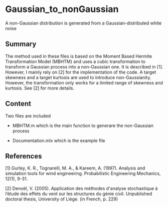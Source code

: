 # Gaussian_to_nonGaussian
A non-Gaussian distribution is generated from a Gaussian-distributed white noise

## Summary

The method used in these files is based on the Moment Based Hermite Transformation Model (MBHTM) and uses a cubic transformation to transform a Gaussian process into a non-Gaussian one. It is described in [1]. However, I mainly rely on [2] for the implementation of the code. A target skewness and a target kurtosis are used to introduce non-Gaussianity. However, the transformation only works for a limited range of skewness and kurtosis. See [2] for more details.

## Content
Two files are included

- MBHTM.m which is the main function to generare the non-Gaussian process

- Documentation.mlx which is the example file

## References

[1] Gurley, K. R., Tognarelli, M. A., & Kareem, A. (1997). Analysis and simulation tools for wind engineering. Probabilistic Engineering Mechanics, 12(1), 9-31.

[2] Denoël, V. (2005). Application des méthodes d'analyse stochastique à l’étude des effets du vent sur les structures du génie civil. Unpublished doctoral thesis, University of Liège. (in French, p. 229)
